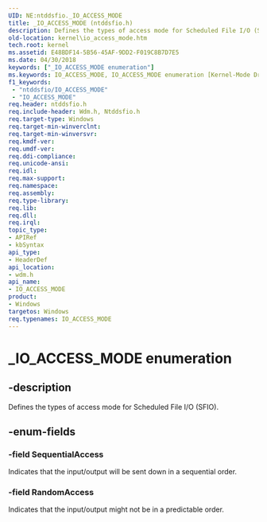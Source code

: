 ```yaml
---
UID: NE:ntddsfio._IO_ACCESS_MODE
title: _IO_ACCESS_MODE (ntddsfio.h)
description: Defines the types of access mode for Scheduled File I/O (SFIO).
old-location: kernel\io_access_mode.htm
tech.root: kernel
ms.assetid: E48BDF14-5B56-45AF-9DD2-F019C8B7D7E5
ms.date: 04/30/2018
keywords: ["_IO_ACCESS_MODE enumeration"]
ms.keywords: IO_ACCESS_MODE, IO_ACCESS_MODE enumeration [Kernel-Mode Driver Architecture], RandomAccess, SequentialAccess, _IO_ACCESS_MODE, kernel.io_access_mode, wdm/IO_ACCESS_MODE, wdm/RandomAccess, wdm/SequentialAccess
f1_keywords:
 - "ntddsfio/IO_ACCESS_MODE"
 - "IO_ACCESS_MODE"
req.header: ntddsfio.h
req.include-header: Wdm.h, Ntddsfio.h
req.target-type: Windows
req.target-min-winverclnt: 
req.target-min-winversvr: 
req.kmdf-ver: 
req.umdf-ver: 
req.ddi-compliance: 
req.unicode-ansi: 
req.idl: 
req.max-support: 
req.namespace: 
req.assembly: 
req.type-library: 
req.lib: 
req.dll: 
req.irql: 
topic_type:
- APIRef
- kbSyntax
api_type:
- HeaderDef
api_location:
- wdm.h
api_name:
- IO_ACCESS_MODE
product:
- Windows
targetos: Windows
req.typenames: IO_ACCESS_MODE
---
```


# _IO_ACCESS_MODE enumeration


## -description


Defines the types of access mode for Scheduled File I/O (SFIO).


## -enum-fields




### -field SequentialAccess

Indicates that the input/output will be sent down in a sequential order.


### -field RandomAccess

Indicates that the input/output might not be in a predictable order.

